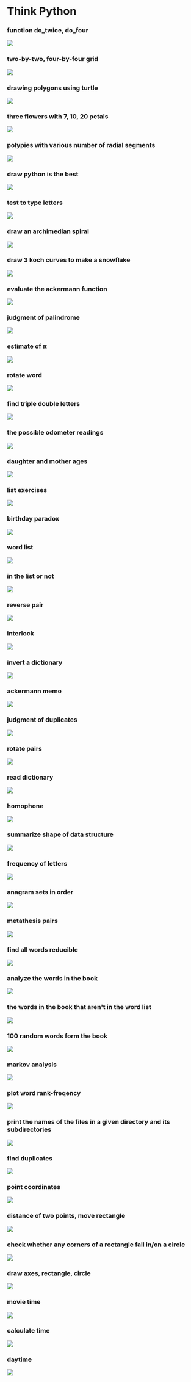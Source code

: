 # Think Python

### function do_twice, do_four
![](https://github.com/lbias/think-python/blob/master/images/e1_do_four.png)

### two-by-two, four-by-four grid
![](https://github.com/lbias/think-python/blob/master/images/e2_grid.png)

### drawing polygons using turtle
![](https://github.com/lbias/think-python/blob/master/images/e3_polygon.png)

### three flowers with 7, 10, 20 petals
![](https://github.com/lbias/think-python/blob/master/images/e4_flower.png)

### polypies with various number of radial segments
![](https://github.com/lbias/think-python/blob/master/images/e5_pie.png)

### draw python is the best
![](https://github.com/lbias/think-python/blob/master/images/e6_letters.png)

### test to type letters
![](https://github.com/lbias/think-python/blob/master/images/e7_typewriter.png)

### draw an archimedian spiral
![](https://github.com/lbias/think-python/blob/master/images/e8_spiral.png)

### draw 3 koch curves to make a snowflake
![](https://github.com/lbias/think-python/blob/master/images/e9_koch.png)

### evaluate the ackermann function
![](https://github.com/lbias/think-python/blob/master/images/e10_ackermann.png)

### judgment of palindrome
![](https://github.com/lbias/think-python/blob/master/images/e11_palindrome_soln.png)

### estimate of π
![](https://github.com/lbias/think-python/blob/master/images/e12_pi.png)

### rotate word
![](https://github.com/lbias/think-python/blob/master/images/e13_rotate.png)

### find triple double letters
![](https://github.com/lbias/think-python/blob/master/images/e14_cartalk1.png)

### the possible odometer readings
![](https://github.com/lbias/think-python/blob/master/images/e15_cartalk2.png)

### daughter and mother ages
![](https://github.com/lbias/think-python/blob/master/images/e16_cartalk3.png)

### list exercises
![](https://github.com/lbias/think-python/blob/master/images/e17_list_exercises.png)

### birthday paradox
![](https://github.com/lbias/think-python/blob/master/images/e18_birthday.png)

### word list
![](https://github.com/lbias/think-python/blob/master/images/e19_wordlist.png)

### in the list or not
![](https://github.com/lbias/think-python/blob/master/images/e20_inlist.png)

### reverse pair
![](https://github.com/lbias/think-python/blob/master/images/e21_reverse_pair.png)

### interlock
![](https://github.com/lbias/think-python/blob/master/images/e22_interlock.png)

### invert a dictionary
![](https://github.com/lbias/think-python/blob/master/images/e23_invert_dict.png)

### ackermann memo
![](https://github.com/lbias/think-python/blob/master/images/e24_ackermann_memo.png)

### judgment of duplicates
![](https://github.com/lbias/think-python/blob/master/images/e25_has_duplicates.png)

### rotate pairs
![](https://github.com/lbias/think-python/blob/master/images/e26_rotate_pairs.png)

### read dictionary
![](https://github.com/lbias/think-python/blob/master/images/e27_pronounce.png)

### homophone
![](https://github.com/lbias/think-python/blob/master/images/e28_homophone.png)

### summarize shape of data structure
![](https://github.com/lbias/think-python/blob/master/images/e29_structshape.png)

### frequency of letters
![](https://github.com/lbias/think-python/blob/master/images/e30_most_frequent.png)

### anagram sets in order
![](https://github.com/lbias/think-python/blob/master/images/e31_anagram_sets.png)

### metathesis pairs
![](https://github.com/lbias/think-python/blob/master/images/e32_metathesis.png)

### find all words reducible
![](https://github.com/lbias/think-python/blob/master/images/e33_reducible.png)

### analyze the words in the book
![](https://github.com/lbias/think-python/blob/master/images/e34_analyze_book1.png)

### the words in the book that aren't in the word list
![](https://github.com/lbias/think-python/blob/master/images/e35_analyze_book2.png)

### 100 random words form the book
![](https://github.com/lbias/think-python/blob/master/images/e36_analyze_book3.png)

### markov analysis
![](https://github.com/lbias/think-python/blob/master/images/e37_markov.png)

### plot word rank-freqency
![](https://github.com/lbias/think-python/blob/master/images/e38_zipf.png)

### print the names of the files in a given directory and its subdirectories
![](https://github.com/lbias/think-python/blob/master/images/e39_walk.png)

### find duplicates
![](https://github.com/lbias/think-python/blob/master/images/e42_find_duplicates.png)

### point coordinates
![](https://github.com/lbias/think-python/blob/master/images/e43_point1.png)

### distance of two points, move rectangle
![](https://github.com/lbias/think-python/blob/master/images/e44_point1_soln.png)

### check whether any corners of a rectangle fall in/on a circle
![](https://github.com/lbias/think-python/blob/master/images/e45_circle.png)

### draw axes, rectangle, circle
![](https://github.com/lbias/think-python/blob/master/images/e46_draw.png)

### movie time
![](https://github.com/lbias/think-python/blob/master/images/e47_time1.png)

### calculate time
![](https://github.com/lbias/think-python/blob/master/images/e48_time1_soln.png)

### daytime
![](https://github.com/lbias/think-python/blob/master/images/e49_double.png)
